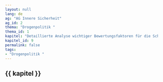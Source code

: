 ```yaml
---
layout: null
lang: de
ag: "AG Innere Sicherheit"
ag_id: 2
thema: "Drogenpolitik "
thema_id: 1
kapitel: "Detaillierte Analyse wichtiger Bewertungsfaktoren für die Schädigungspotentiale psychoaktiver Substanzen"
kapitel_id: 9
permalink: false
tags:
- "Drogenpolitik "
---
```


## {{ kapitel }}
